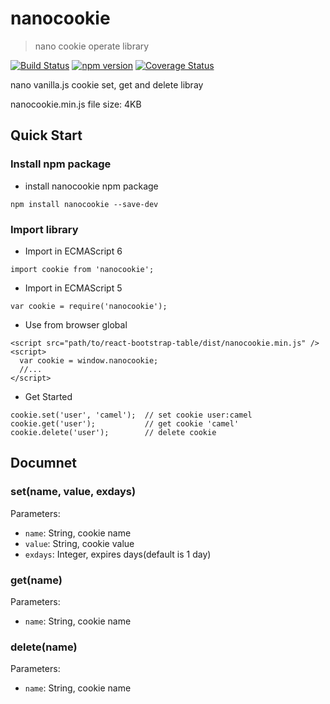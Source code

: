 # nanocookie
> nano cookie operate library

[![Build Status](https://travis-ci.org/camel2243/nanocookie.svg?branch=master)](https://travis-ci.org/camel2243/nanocookie)
[![npm version](https://badge.fury.io/js/nanocookie.svg)](https://badge.fury.io/js/nanocookie)
[![Coverage Status](https://coveralls.io/repos/camel2243/nanocookie/badge.svg?branch=master)](https://coveralls.io/r/camel2243/nanocookie?branch=master)

nano vanilla.js cookie set, get and delete libray

nanocookie.min.js file size: 4KB

## Quick Start

### Install npm package
* install nanocookie npm package
```
npm install nanocookie --save-dev
```

### Import library

* Import in ECMAScript 6
```
import cookie from 'nanocookie';
```

* Import in ECMAScript 5
```
var cookie = require('nanocookie');
```

* Use from browser global
```
<script src="path/to/react-bootstrap-table/dist/nanocookie.min.js" />
<script>
  var cookie = window.nanocookie;
  //...
</script>
```

* Get Started
```
cookie.set('user', 'camel');  // set cookie user:camel
cookie.get('user');           // get cookie 'camel'
cookie.delete('user');        // delete cookie
```

## Documnet
### set(name, value, exdays)
Parameters:</br>
* `name`: String, cookie name
* `value`: String, cookie value
* `exdays`: Integer, expires days(default is 1 day)

### get(name)
Parameters:</br>
* `name`: String, cookie name

### delete(name)
Parameters:</br>
* `name`: String, cookie name